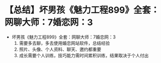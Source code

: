 # 【总结】坏男孩《魅力工程899》全套：网聊大师：7婚恋网：3

-   坏男孩《魅力工程899》全套：网聊大师：7婚恋网：3
    1.  需要多去聊，多去使用婚恋网站软件，总结经验
    2.  照片、头像、个人资料、聊天、邀约都重要
    3.  成长需要个人训练，技巧能力需时间累积训练，结果取决于个人付出